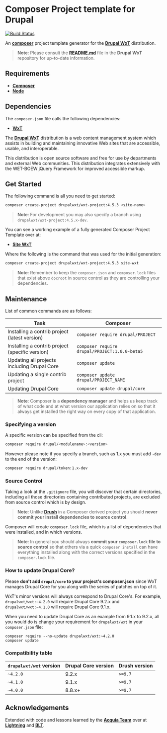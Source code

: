 # Composer Project template for Drupal

[![Build Status][githubci-badge]][githubci]

An **[composer][composer]** project template generator for the **[Drupal WxT][wxt]** distribution.

> **Note**: Please consult the **[README.md][readme]** file in the **Drupal WxT** repository for up-to-date information.

## Requirements

- **[Composer][composer]**
- **[Node][node]**

## Dependencies

The `composer.json` file calls the following dependencies:

- **[WxT][wxt]**

The **[Drupal WxT][wxt]** distribution is a web content management system which assists in building and maintaining innovative Web sites that are accessible, usable, and interoperable.

This distribution is open source software and free for use by departments and external Web communities. This distribution integrates extensively with the WET-BOEW jQuery Framework for improved accessible markup.

## Get Started

The following command is all you need to get started:

```sh
composer create-project drupalwxt/wxt-project:4.5.3 <site-name>
```

> **Note**: For development you may also specify a branch using `drupalwxt/wxt-project:4.5.x-dev`.

You can see a working example of a fully generated Composer Project Template over at:

- **[Site WxT][site-wxt]**

Where the following is the command that was used for the initial generation:

```sh
composer create-project drupalwxt/wxt-project:4.5.3 site-wxt
```

> **Note**: Remember to keep the `composer.json` and `composer.lock` files that exist above `docroot` in source control as they are controlling your dependencies.

## Maintenance

List of common commands are as follows:

| Task                                            | Composer                                      |
| ----------------------------------------------- | --------------------------------------------- |
| Installing a contrib project (latest version)   | `composer require drupal/PROJECT`             |
| Installing a contrib project (specific version) | `composer require drupal/PROJECT:1.0.0-beta5` |
| Updating all projects including Drupal Core     | `composer update`                             |
| Updating a single contrib project               | `composer update drupal/PROJECT_NAME`         |
| Updating Drupal Core                            | `composer update drupal/core`                 |

> **Note**: Composer is a **dependency manager** and helps us keep track of what code and at what version our application relies on so that it always get installed the right way on every copy of that application.

### Specifying a version

A specific version can be specified from the cli:

```sh
composer require drupal/<modulename>:<version>
```

However please note if you specify a branch, such as 1.x you must add `-dev` to the end of the version:

```sh
composer require drupal/token:1.x-dev
```

### Source Control

Taking a look at the `.gitignore` file, you will discover that certain directories, including all those directories containing contributed projects, are excluded from source control which is by design.

> **Note**: Unlike **[Drush][drush]** in a Composer derived project you should **never commit your install dependencies to source control**.

Composer will create `composer.lock` file, which is a list of dependencies that were installed, and in which versions.

> **Note**: In general you should always **commit your `composer.lock` file to source control** so that others via a quick `composer install` can have everything installed along with the correct versions specified in the `composer.lock` file.

### How to update Drupal Core?

Please **don't add `drupal/core` to your project's composer.json** since WxT manages Drupal Core for you along with the series of patches on top of it.

WxT's minor versions will always correspond to Drupal Core's. For example, `drupalwxt/wxt:~4.2.0` will require Drupal Core 9.2.x and `drupalwxt/wxt:~4.1.0` will require Drupal Core 9.1.x.

When you need to update Drupal Core as an example from 9.1.x to 9.2.x, all you would do is change your requirement for `drupalwxt/wxt` in your `composer.json` file:

```
composer require --no-update drupalwxt/wxt:~4.2.0
composer update
```

### Compatibility table

| `drupalwxt/wxt` version | Drupal Core version | Drush version |
| ----------------------- | ------------------- | ------------- |
| `~4.2.0`                | 9.2.x               | `>=9.7`       |
| `~4.1.0`                | 9.1.x               | `>=9.7`       |
| `~4.0.0`                | 8.8.x+              | `>=9.7`       |

## Acknowledgements

Extended with code and lessons learned by the **[Acquia Team][acquia]** over at **[Lightning][lightning]** and **[BLT][blt]**.

<!-- Links Referenced -->

[acquia]:          https://acquia.com
[blt]:             https://github.com/acquia/blt
[composer]:        https://getcomposer.org
[docker-scaffold]: https://github.com/drupalwxt/docker-scaffold.git
[drush]:           https://www.drush.org/latest/
[githubci]:        https://github.com/drupalwxt/site-wxt/actions
[githubci-badge]:  https://github.com/drupalwxt/site-wxt/workflows/build/badge.svg
[lightning]:       https://github.com/acquia/lightning
[node]:            https://nodejs.org
[site-wxt]:        https://github.com/drupalwxt/site-wxt
[readme]:          https://github.com/drupalwxt/wxt/blob/4.2.x/README.md
[wxt]:             https://github.com/drupalwxt/wxt
[wxt-project]:     https://github.com/drupalwxt/wxt-project
